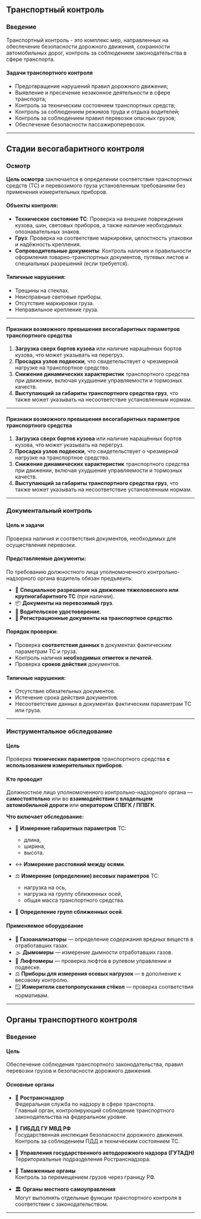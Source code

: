 ## Транспортный контроль

### Введение

Транспортный контроль - это комплекс мер, направленных на обеспечение безопасности дорожного движения, сохранности автомобильных дорог, контроль за соблюдением законодательства в сфере транспорта.

#### Задачи транспортного контроля

- Предотвращение нарушений правил дорожного движения;
- Выявление и пресечение незаконное деятельности в сфере транспорта;
- Контроль за техническим состоянием транспортных средств;
- Контроль за соблюдением режимов труда и отдыха водителей;
- Контроль за соблюдением правил перевозки опасных грузов;
- Обеспечение безопасности пассажироперевозок.

___
## Стадии весогабаритного контроля

### Осмотр

**Цель осмотра** заключается в определении соответствия транспортных средств (ТС) и перевозимого груза установленным требованиям без применения измерительных приборов.

#### Объекты контроля:

- **Техническое состояние ТС**: Проверка на внешние повреждения кузова, шин, световых приборов, а также наличие необходимых опознавательных знаков.
- **Груз**: Проверка на соответствие маркировки, целостность упаковки и надёжность крепления.
- **Сопроводительные документы**: Контроль наличия и правильности оформления товарно-транспортных документов, путевых листов и специальных разрешений (если требуется).

#### Типичные нарушения:
- Трещины на стеклах.
- Неисправные световые приборы.
- Отсутствие маркировки груза.
- Неправильное крепление груза.

---
#### Признаки возможного превышения весогабаритных параметров транспортного средства

1. **Загрузка сверх бортов кузова** или наличие наращённых бортов кузова, что может указывать на перегруз.
2. **Просадка узлов подвески**, что свидетельствует о чрезмерной нагрузке на транспортное средство.
3. **Снижение динамических характеристик** транспортного средства при движении, включая ухудшение управляемости и тормозных качеств.
4. **Выступающий за габариты транспортного средства груз**, что также может указывать на несоответствие установленным нормам.

---
#### Признаки возможного превышения весогабаритных параметров транспортного средства

1. **Загрузка сверх бортов кузова** или наличие наращённых бортов кузова, что может указывать на перегруз.
2. **Просадка узлов подвески**, что свидетельствует о чрезмерной нагрузке на транспортное средство.
3. **Снижение динамических характеристик** транспортного средства при движении, включая ухудшение управляемости и тормозных качеств.
4. **Выступающий за габариты транспортного средства груз**, что также может указывать на несоответствие установленным нормам.
___
### Документальный контроль

#### Цель и задачи
Проверка наличия и соответствия документов, необходимых для осуществления перевозки.
#### Представляемые документы:
По требованию должностного лица уполномоченного контрольно-надзорного органа водитель обязан предъявить:

- 📄 **Специальное разрешение на движение тяжеловесного или крупногабаритного ТС** (при наличии).
- 📦 **Документы на перевозимый груз**.
- 🪪 **Водительское удостоверение**.
- 🚗 **Регистрационные документы на транспортное средство**.

#### Порядок проверки:
- Проверка **соответствия данных** в документах фактическим параметрам ТС и груза.
- Контроль наличия **необходимых отметок и печатей**.
- Проверка **сроков действия** документов.

#### Типичные нарушения:
- Отсутствие обязательных документов.
- Истечение срока действия документов.
- Несоответствие данных в документах фактическим параметрам ТС или груза.

---
### Инструментальное обследование

#### Цель
Проверка **технических параметров** транспортного средства **с использованием измерительных приборов**.

#### Кто проводит
Должностное лицо уполномоченного контрольно-надзорного органа — **самостоятельно** или во **взаимодействии с владельцем автомобильной дороги** или **оператором СПВГК / ППВГК**.

**Что включает обследование:**

- 📏 **Измерение габаритных параметров** ТС:
  - длина,
  - ширина,
  - высота.

- ↔️ **Измерение расстояний между осями**.

- ⚖️ **Измерение (определение) весовых параметров** ТС:
  - нагрузка на ось,
  - нагрузка на группу сближенных осей,
  - общая масса транспортного средства.

- 🔄 **Определение групп сближенных осей**.
#### Применяемое оборудование

- 🧪 **Газоанализаторы** — определение содержания вредных веществ в отработавших газах.
- 🌫️ **Дымомеры** — измерение дымности отработавших газов.
- 🔧 **Люфтомеры** — проверка люфтов в рулевом управлении и подвеске.
- ⚖️ **Приборы для измерения осевых нагрузок** — в дополнение к весовому контролю.
- 🪟 **Измерители светопропускания стёкол** — проверка соответствия нормативам.

---
## Органы транспортного контроля

### Введение

#### Цель
Обеспечение соблюдения транспортного законодательства, правил перевозки грузов и безопасности дорожного движения.

#### Основные органы

- 🛃 **Ространснадзор**  
  Федеральная служба по надзору в сфере транспорта.  
  Главный орган, контролирующий соблюдение транспортного законодательства на федеральном уровне.

- 🚓 **ГИБДД ГУ МВД РФ**  
  Государственная инспекция безопасности дорожного движения.  
  Контроль за соблюдением ПДД и техническим состоянием ТС.

- 🏢 **Управления государственного автодорожного надзора (ГУТАДН)**  
  Территориальные подразделения Ространснадзора.

- 🧾 **Таможенные органы**  
  Контроль за перемещением грузов через границу РФ.

- 🏛️ **Органы местного самоуправления**  
  Могут выполнять отдельные функции транспортного контроля в соответствии с законодательством.

---

